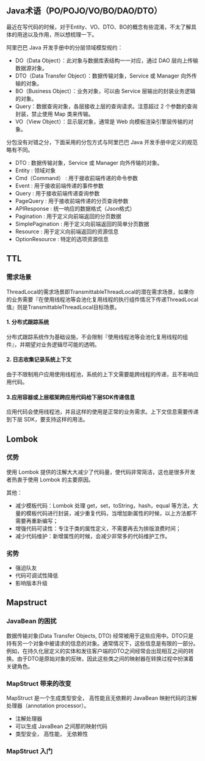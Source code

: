 ## Java术语（PO/POJO/VO/BO/DAO/DTO）

最近在写代码的时候，对于Entity、VO、DTO、BO的概念有些混淆，不太了解具体的用途以及作用，所以想梳理一下。

阿里巴巴 Java 开发手册中的分层领域模型规约：

* DO（Data Object）：此对象与数据库表结构一一对应，通过 DAO 层向上传输数据源对象。
* DTO（Data Transfer Object）：数据传输对象，Service 或 Manager 向外传输的对象。
* BO（Business Object）：业务对象，可以由 Service 层输出的封装业务逻辑的对象。
* Query：数据查询对象，各层接收上层的查询请求。注意超过 2 个参数的查询封装，禁止使用 Map 类来传输。
* VO（View Object）：显示层对象，通常是 Web 向模板渲染引擎层传输的对象。

分包没有对错之分，下面采用的分包方式与阿里巴巴 Java 开发手册中定义的规范略有不同。

* DTO : 数据传输对象，Service 或 Manager 向外传输的对象。
* Entity : 领域对象
* Cmd（Command） : 用于接收前端传递的命令参数
* Event : 用于接收前端传递的事件参数
* Query : 用于接收前端传递查询参数
* PageQuery : 用于接收前端传递的分页查询参数
* APIResponse : 统一响应的数据格式（Json格式）
* Pagination : 用于定义向前端返回的分页数据
* SimplePagination : 用于定义向前端返回的简单分页数据
* Resource : 用于定义向前端返回的资源信息
* OptionResource : 特定的选项资源信息

## TTL

### 需求场景

ThreadLocal的需求场景即TransmittableThreadLocal的潜在需求场景，如果你的业务需要『在使用线程池等会池化复用线程的执行组件情况下传递ThreadLocal值』则是TransmittableThreadLocal目标场景。

#### 1. 分布式跟踪系统

分布式跟踪系统作为基础设施，不会限制『使用线程池等会池化复用线程的组件』，并期望对业务逻辑尽可能的透明。

#### 2. 日志收集记录系统上下文

由于不限制用户应用使用线程池，系统的上下文需要能跨线程的传递，且不影响应用代码。

#### 3.应用容器或上层框架跨应用代码给下层SDK传递信息

应用代码会使用线程池，并且这样的使用是正常的业务需求。上下文信息需要传递到下层 SDK，要支持这样的用法。

## Lombok

### 优势

使用 Lombok 提供的注解大大减少了代码量，使代码非常简洁，这也是很多开发者热衷于使用 Lombok 的主要原因。

其他：

* 减少模板代码：Lombok 处理 get，set，toString，hash，equal 等方法，大量的模板代码进行封装，减少重复代码，当增加新属性的时候，以上方法都不需要再重新编写；
* 增强代码可读性：专注于类的属性定义，不需要再去为排版浪费时间；
* 减少代码维护：新增属性的时候，会减少非常多的代码维护工作。

### 劣势

* 强迫队友
* 代码可调试性降低
* 影响版本升级

## Mapstruct

### JavaBean 的困扰

数据传输对象(Data Transfer Objects, DTO)
经常被用于这些应用中。DTO只是持有另一个对象中被请求的信息的对象。通常情况下，这些信息是有限的一部分。例如，在持久化层定义的实体和发往客户端的DTO之间经常会出现相互之间的转换。由于DTO是原始对象的反映，因此这些类之间的映射器在转换过程中扮演着关键角色。

### MapStruct 带来的改变

MapStruct 是一个生成类型安全， 高性能且无依赖的 JavaBean 映射代码的注解处理器（annotation processor）。

* 注解处理器
* 可以生成 JavaBean 之间那的映射代码
* 类型安全， 高性能， 无依赖性

### MapStruct 入门


